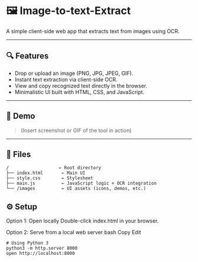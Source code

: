 # 🖼️ Image-to-text-Extract

A simple client-side web app that extracts text from images using OCR.

---

## 🔍 Features

- Drop or upload an image (PNG, JPG, JPEG, GIF).
- Instant text extraction via client-side OCR.
- View and copy recognized text directly in the browser.
- Minimalistic UI built with HTML, CSS, and JavaScript.

---

## 🚀 Demo

> (Insert screenshot or GIF of the tool in action)

---

## 🧩 Files

```text
/                   ← Root directory
├── index.html       ← Main UI
├── style.css        ← Stylesheet
├── main.js          ← JavaScript logic + OCR integration
└── /images          ← UI assets (icons, demos, etc.)
```

## ⚙️ Setup
Option 1: Open locally
Double-click index.html in your browser.

Option 2: Serve from a local web server
bash
Copy
Edit
```
# Using Python 3
python3 -m http.server 8000
open http://localhost:8000
```

